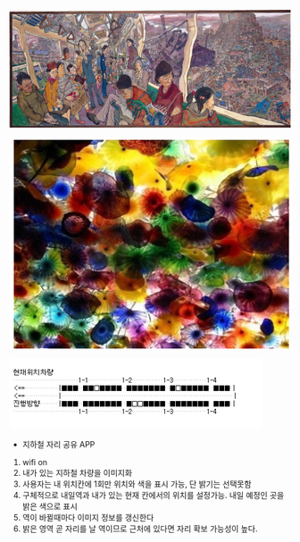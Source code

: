 


![을지로 순환선](../project_images/maincover.jpg?raw=true "Example Image")

![을지로 순환선 이미지화](../project_images/cover02.png?raw=true "Example Image")

![subway](../project_images/subway.jpg?raw=true "subway")

- 지하철 자리 공유 APP

1. wifi on
2. 내가 있는 지하철 차량을 이미지화
3. 사용자는 내 위치칸에 1회만 위치와 색을 표시 가능, 단 밝기는 선택못함
4. 구체적으로 내일역과 내가 있는 현재 칸에서의 위치를 설정가능. 내일 예정인 곳을 밝은 색으로 표시
5. 역이 바뀔때마다 이미지 정보를 갱신한다
6. 밝은 영역 곧 자리를 날 역이므로 근처에 있다면 자리 확보 가능성이 높다.